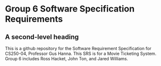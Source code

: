 # Group 6 Software Specification Requirements

## A second-level heading
This is a github repository for the Software Requirement Specification for CS250-04, Professor Gus Hanna. This SRS is for a Movie Ticketing System. Group 6 includes Ross Hacket, John Ton, and Jared Williams. 
